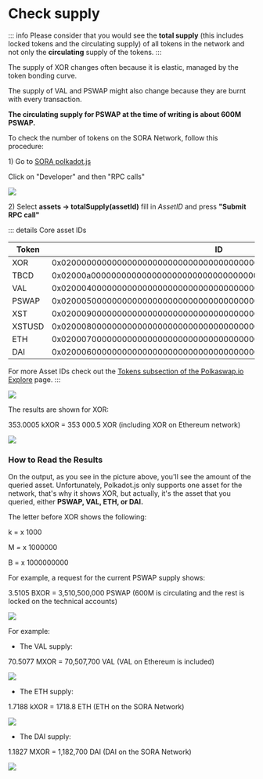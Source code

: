 # Check supply

::: info
Please consider that you would see the **total supply** (this includes locked tokens and the circulating supply) of all tokens in the network and not only the **circulating** supply of the tokens.
:::

The supply of XOR changes often because it is elastic, managed by the token bonding curve.

The supply of VAL and PSWAP might also change because they are burnt with every transaction.

**The circulating supply for PSWAP at the time of writing is about 600M PSWAP.**

To check the number of tokens on the SORA Network, follow this procedure:

1\) Go to [SORA polkadot.js](https://polkadot.js.org/apps/?rpc=wss%3A%2F%2Fws.sora2.soramitsu.co.jp#/rpc)&#x20;

Click on "Developer" and then "RPC calls"

![](</.gitbook/assets/Screenshot 2021-04-29 at 12.37.45.png>)

2\) Select  **assets → totalSupply(assetId)** fill in *AssetID* and press **"Submit RPC call"**

::: details Core asset IDs

| Token | ID |
| ----------- | ----------- | 
XOR | 0x0200000000000000000000000000000000000000000000000000000000000000 |
TBCD | 0x02000a0000000000000000000000000000000000000000000000000000000000 |
 |VAL | 0x0200040000000000000000000000000000000000000000000000000000000000 |
PSWAP | 0x0200050000000000000000000000000000000000000000000000000000000000 |
XST | 0x0200090000000000000000000000000000000000000000000000000000000000 |
XSTUSD | 0x0200080000000000000000000000000000000000000000000000000000000000 |
ETH | 0x0200070000000000000000000000000000000000000000000000000000000000 |
DAI | 0x0200060000000000000000000000000000000000000000000000000000000000 |


For more Asset IDs check out the [Tokens subsection of the Polkaswap.io Explore](https://polkaswap.io/#/explore/tokens) page.
:::

![](</.gitbook/assets/Screenshot 2021-04-29 at 13.56.40.png>)

The results are shown for XOR:

353.0005 kXOR = 353 000.5 XOR (including XOR on Ethereum network)

![](</.gitbook/assets/Screenshot 2021-04-29 at 14.00.04.png>)

### How to Read the Results

On the output, as you see in the picture above, you'll see the amount of the queried asset. Unfortunately, Polkadot.js only supports one asset for the network, that's why it shows XOR, but actually, it's the asset that you queried, either **PSWAP, VAL, ETH, or DAI.**

The letter before XOR shows the following:

k =  x 1000&#x20;

M _=_ x 1000000&#x20;

B = x 1000000000

For example, a request for the current PSWAP supply shows:

3.5105 BXOR =  3,510,500,000 PSWAP (600M is circulating and the rest is locked on the technical accounts)&#x20;

![](</.gitbook/assets/Screenshot 2021-04-29 at 14.03.08.png>)

For example:&#x20;

* The VAL supply:

70.5077 MXOR = 70,507,700 VAL (VAL on Ethereum is included)

![](</.gitbook/assets/Screenshot 2021-04-29 at 14.19.54.png>)

* The ETH supply:

1.7188 kXOR = 1718.8 ETH (ETH on the SORA Network)

![](</.gitbook/assets/Screenshot 2021-04-29 at 14.22.34.png>)

* The DAI supply:

1.1827 MXOR = 1,182,700 DAI (DAI on the SORA Network)

![](</.gitbook/assets/Screenshot 2021-04-29 at 14.29.47.png>)

